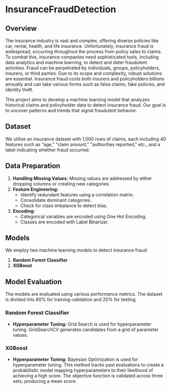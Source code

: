 # InsuranceFraudDetection

## Overview
The insurance industry is vast and complex, offering diverse policies like car, rental, health, and life insurance. Unfortunately, insurance fraud is widespread, occurring throughout the process from policy sales to claims. To combat this, insurance companies need sophisticated tools, including data analytics and machine learning, to detect and deter fraudulent activities. Fraud can be perpetrated by individuals, groups, policyholders, insurers, or third parties. Due to its scope and complexity, robust solutions are essential. Insurance fraud costs both insurers and policyholders billions annually and can take various forms such as false claims, fake policies, and identity theft.

This project aims to develop a machine learning model that analyzes historical claims and policyholder data to detect insurance fraud. Our goal is to uncover patterns and trends that signal fraudulent behavior.

## Dataset
We utilize an insurance dataset with 1,000 rows of claims, each including 40 features such as "age," "claim amount," "authorities reported," etc., and a label indicating whether fraud occurred.

## Data Preparation
1. **Handling Missing Values:** Missing values are addressed by either dropping columns or creating new categories.
2. **Feature Engineering:**
   - Identify redundant features using a correlation matrix.
   - Consolidate dominant categories.
   - Check for class imbalance to detect bias.
3. **Encoding:**
   - Categorical variables are encoded using One Hot Encoding.
   - Classes are encoded with Label Binarizer.

## Models
We employ two machine learning models to detect insurance fraud:
1. **Random Forest Classifier**
2. **XGBoost**

## Model Evaluation
The models are evaluated using various performance metrics. The dataset is divided into 80% for training-validation and 20% for testing.

### Random Forest Classifier
- **Hyperparameter Tuning:** Grid Search is used for hyperparameter tuning. GridSearchCV generates candidates from a grid of parameter values.

### XGBoost
- **Hyperparameter Tuning:** Bayesian Optimization is used for hyperparameter tuning. This method tracks past evaluations to create a probabilistic model mapping hyperparameters to their likelihood of achieving a high score. The objective function is validated across three sets, producing a mean score.
